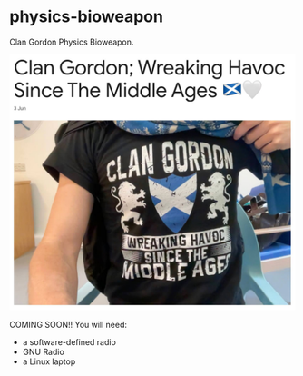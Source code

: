 # physics-bioweapon

Clan Gordon Physics Bioweapon.

![Clan Gordon](img/Clan-Gordon-Wreaking-Havoc-Since-The-Middle-Ages.jpg)

COMING SOON!! You will need:
* a software-defined radio
* GNU Radio
* a Linux laptop
